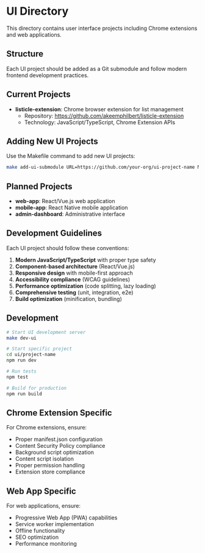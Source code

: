 # UI Directory

This directory contains user interface projects including Chrome extensions and web applications.

## Structure

Each UI project should be added as a Git submodule and follow modern frontend development practices.

## Current Projects

- **listicle-extension**: Chrome browser extension for list management
  - Repository: https://github.com/akeemphilbert/listicle-extension
  - Technology: JavaScript/TypeScript, Chrome Extension APIs

## Adding New UI Projects

Use the Makefile command to add new UI projects:

```bash
make add-ui-submodule URL=https://github.com/your-org/ui-project-name NAME=project-name
```

## Planned Projects

- **web-app**: React/Vue.js web application
- **mobile-app**: React Native mobile application
- **admin-dashboard**: Administrative interface

## Development Guidelines

Each UI project should follow these conventions:

1. **Modern JavaScript/TypeScript** with proper type safety
2. **Component-based architecture** (React/Vue.js)
3. **Responsive design** with mobile-first approach
4. **Accessibility compliance** (WCAG guidelines)
5. **Performance optimization** (code splitting, lazy loading)
6. **Comprehensive testing** (unit, integration, e2e)
7. **Build optimization** (minification, bundling)

## Development

```bash
# Start UI development server
make dev-ui

# Start specific project
cd ui/project-name
npm run dev

# Run tests
npm test

# Build for production
npm run build
```

## Chrome Extension Specific

For Chrome extensions, ensure:
- Proper manifest.json configuration
- Content Security Policy compliance
- Background script optimization
- Content script isolation
- Proper permission handling
- Extension store compliance

## Web App Specific

For web applications, ensure:
- Progressive Web App (PWA) capabilities
- Service worker implementation
- Offline functionality
- SEO optimization
- Performance monitoring
